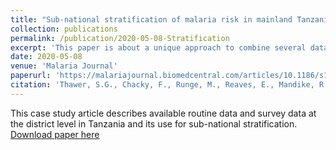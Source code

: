 ```yaml
---
title: "Sub-national stratification of malaria risk in mainland Tanzania: a simplified assembly of survey and routine data"
collection: publications
permalink: /publication/2020-05-08-Stratification
excerpt: 'This paper is about a unique approach to combine several data sources for sub-national stratification in Tanzania.'
date: 2020-05-08
venue: 'Malaria Journal'
paperurl: 'https://malariajournal.biomedcentral.com/articles/10.1186/s12936-020-03250-4'
citation: 'Thawer, S.G., Chacky, F., Runge, M., Reaves, E., Mandike, R., Lazaro, S., Mkude, S., Rumisha, S.F., Kumalija, C., Lengeler, C., Mohamed, A., Pothin, E., Snow, R.W., Molteni, F., 2020. Sub-national stratification of malaria risk in mainland Tanzania: a simplified assembly of survey and routine data. Malaria Journal 19, 177. https://doi.org/10.1186/s12936-020-03250-4'
---
```

This case study article describes available routine data and survey data at the district level in Tanzania and its use for sub-national stratification.
[Download paper here](https://malariajournal.biomedcentral.com/articles/10.1186/s12936-020-03250-4)

